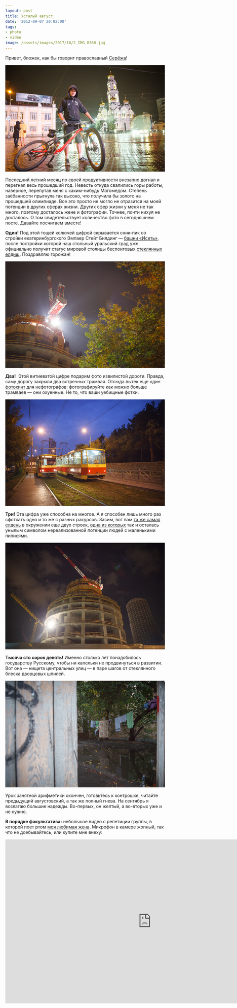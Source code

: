 ```yaml
---
layout: post
title: Усталый август
date: '2012-09-07 20:02:00'
tags:
- photo
- video
image: /assets/images/2017/10/2_IMG_8368.jpg
---
```


Привет, бложек, как бы говорит православный [Серёжа](https://twitter.com/nikovneostalos)!

![](/assets/images/2017/10/0_IMG_8927.jpg)

Последний летний месяц по своей продуктивности внезапно догнал и перегнал весь прошедший год. Невесть откуда свалились горы работы, наверное, перепутав меня с каким-нибудь Магомедом. Степень заёбанности прыгнула так высоко, что получила бы золото на прошедшей олимпиаде. Все это просто не могло не отразится на моей потенции в других сферах жизни. Других сфер жизни у меня не так много, поэтому досталось жене и фотографии. Точнее, почти нихуя не досталось. О том свидетельствует количество фото в сегодняшнем посте. Давайте посчитаем вместе!

**Один!** Под этой тощей колючей цифрой скрывается сник-пик со стройки екатеринбургского Эмпаер Стейт Билдинг — [башни «Исеть»](http://ru.wikipedia.org/wiki/%D0%91%D0%B0%D1%88%D0%BD%D1%8F_%C2%AB%D0%98%D1%81%D0%B5%D1%82%D1%8C%C2%BB), после постройки которой наш стольный уральский град уже официально получит статус мировой столицы беспонтовых [стеклянных елдищ](http://ru.wikipedia.org/wiki/%D0%92%D1%8B%D1%81%D0%BE%D1%86%D0%BA%D0%B8%D0%B9_(%D0%BD%D0%B5%D0%B1%D0%BE%D1%81%D0%BA%D1%80%D1%91%D0%B1)). Поздравляю горожан!

![Строительство башни «Исеть», Екатеринбург, 2012](/assets/images/2017/10/1_IMG_8401.jpg)

**Два!** &nbsp;Этой витиеватой цифре подарим фото извилистой дороги. Правда, саму дорогу закрыли два встречных трамвая. Отсюда вытек еще один [фотохинт](https://shouldgo.ru/photo-hints/ "Фотобложек: советы для нефотографов") для нефотографов: фотографируйте как можно больше трамваев — они охуенные. Не то, что ваши уебищные фотки.

![Типичный екатеринбургский трамвай](/assets/images/2017/10/2_IMG_8368.jpg)

**Три!** Эта цифра уже способна на многое. А я способен лишь много раз сфоткать одно и то же с разных ракурсов. Засим, вот вам [та же самая елдень](http://ru.wikipedia.org/wiki/%D0%91%D0%B0%D1%88%D0%BD%D1%8F_%C2%AB%D0%98%D1%81%D0%B5%D1%82%D1%8C%C2%BB) в окружении еще двух строек, [одна из которых](http://urban3p.ru/object2106/) так и осталась унылым символом нереализованной потенции людей с маленькими пиписями.

![Строительство башни «Исеть», Екатеринбург](/assets/images/2017/10/3_IMG_8974.jpg)

**Тысяча сто сорок девять!** Именно столько лет понадобилось государству Русскому, чтобы ни капельки не продвинуться в развитии. Вот она — нищета центральных улиц — в паре шагов от стеклянного блеска дворцовых шпилей.

![Типичный центр Екатеринбурга](/assets/images/2017/10/4_IMG_8961.jpg)

Урок занятной арифметики окончен, готовьтесь к контрошке, читайте предыдущий августовский, а так же полный гнева. На сентябрь я возлагаю большие надежды. Во-первых, он желтый, а во-вторых уже и не нужно.

**В порядке факультатива:** небольшое видео с репетиции группы, в которой поет ртом [моя любимая жена](https://twitter.com/aluviana). Микрофон в камере жопный, так что не доебывайтесь, или купите мне внеху:

<iframe width="920" height="517" src="https://www.youtube.com/embed/Dj3AXOnbjoM" frameborder="0" allowfullscreen></iframe>
